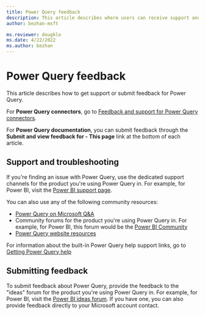 ```yaml
---
title: Power Query feedback
description: This article describes where users can receive support and share feedback for Power Query. 
author: bezhan-msft

ms.reviewer: dougklo
ms.date: 4/22/2022
ms.author: bezhan
---
```


# Power Query feedback

This article describes how to get support or submit feedback for Power Query.

For **Power Query connectors**, go to [Feedback and support for Power Query connectors](Connectors/ConnectorFeedback.md).

For **Power Query documentation**, you can submit feedback through the **Submit and view feedback for - This page** link at the bottom of each article. 

## Support and troubleshooting

If you're finding an issue with Power Query, use the dedicated support channels for the product you're using Power Query in. For example, for Power BI, visit the [Power BI support page](https://powerbi.microsoft.com/support/).

You can also use any of the following community resources:

* [Power Query on Microsoft Q&A](/answers/products/pwrqry)
* Community forums for the product you're using Power Query in. For example, for Power BI, this forum would be the [Power BI Community](https://community.powerbi.com/t5/Power-Query/bd-p/power-bi-services)
* [Power Query website resources](https://powerquery.microsoft.com/resources/)

For information about the built-in Power Query help support links, go to [Getting Power Query help](power-query-ui.md#getting-power-query-help)

## Submitting feedback

To submit feedback about Power Query, provide the feedback to the "ideas" forum for the product you're using Power Query in. For example, for Power BI, visit the [Power BI ideas forum](https://ideas.powerbi.com). If you have one, you can also provide feedback directly to your Microsoft account contact.
